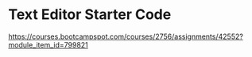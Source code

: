 # Text Editor Starter Code

https://courses.bootcampspot.com/courses/2756/assignments/42552?module_item_id=799821


